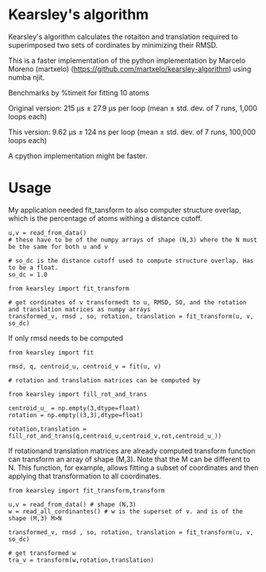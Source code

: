 # Kearsley's algorithm

Kearsley's algorithm calculates the rotaiton and translation required to superimposed two sets of cordinates by minimizing their RMSD. 

This is a faster implementation of the python implementation by Marcelo Moreno (martxelo) (https://github.com/martxelo/kearsley-algorithm) using numba njit.

Benchmarks by %timeit for fitting 10 atoms

Original version: 215 µs ± 27.9 µs per loop (mean ± std. dev. of 7 runs, 1,000 loops each)

This version: 9.62 µs ± 124 ns per loop (mean ± std. dev. of 7 runs, 100,000 loops each) 

A cpython implementation might be faster. 

# Usage

My application needed fit_tansform to also computer structure overlap, which is the percentage of atoms withing a distance cutoff.

```python3
u,v = read_from_data()
# these have to be of the numpy arrays of shape (N,3) where the N must be the same for both u and v

# so_dc is the distance cutoff used to compute structure overlap. Has to be a float. 
so_dc = 1.0

from kearsley import fit_transform

# get cordinates of v transformedt to u, RMSD, SO, and the rotation and translation matrices as numpy arrays
transformed_v, rmsd , so, rotation, translation = fit_transform(u, v, so_dc)
```
If only rmsd needs to be computed

```python3
from kearsley import fit

rmsd, q, centroid_u, centroid_v = fit(u, v)

# rotation and translation matrices can be computed by

from kearsley import fill_rot_and_trans

centroid_u_ = np.empty(3,dtype=float)
rotation = np.empty((3,3),dtype=float)

rotation,translation = fill_rot_and_trans(q,centroid_u,centroid_v,rot,centroid_u_))
```
If rotationand translation matrices are already computed transform function can transform an array of shape (M,3). Note that the M can be different to N. This function, for example, allows fitting a subset of coordinates and then applying that transformation to all coordinates.
```python3
from kearsley import fit_transform,transform

u,v = read_from_data() # shape (N,3)
w = read_all_cordinantes() # w is the superset of v. and is of the shape (M,3) M>N

transformed_v, rmsd , so, rotation, translation = fit_transform(u, v, so_dc)

# get transformed w
tra_v = transform(w,rotation,translation)
```

